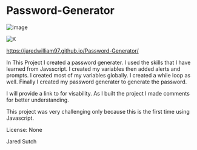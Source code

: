 # Password-Generator
![image](https://user-images.githubusercontent.com/80869140/116032979-30a4b200-a626-11eb-80ef-a367e0e2c76d.png)


![K](https://user-images.githubusercontent.com/80869140/115944779-8853e980-a47d-11eb-9da7-355dc1714d4a.jpg)

https://jaredwilliam97.github.io/Password-Generator/

In This Project I created a password generater. I used the skills that I have learned from Javsscript. I created my variables then added alerts and prompts. I created most of my variables globally. I created a while loop as well. Finally I created my password generater to generate the password.

I will provide a link to for visability. As I built the project I made comments for better understanding.

This project was very challenging only because this is the first time using Javascript.

License: None

Jared Sutch

